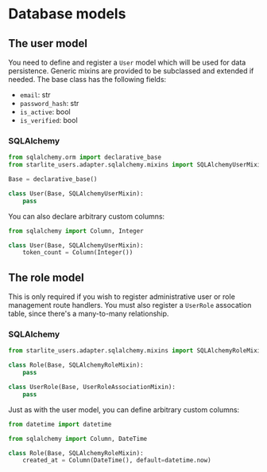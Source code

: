 # Database models

## The user model

You need to define and register a `User` model which will be used for data persistence. Generic mixins are provided to be subclassed and extended if needed. The base class has the following fields:

* `email`: str
* `password_hash`: str
* `is_active`: bool
* `is_verified`: bool

### SQLAlchemy

```python
from sqlalchemy.orm import declarative_base
from starlite_users.adapter.sqlalchemy.mixins import SQLAlchemyUserMixin

Base = declarative_base()

class User(Base, SQLAlchemyUserMixin):
    pass
```

You can also declare arbitrary custom columns:
```python
from sqlalchemy import Column, Integer

class User(Base, SQLAlchemyUserMixin):
    token_count = Column(Integer())
```

## The role model

This is only required if you wish to register administrative user or role management route handlers. You must also register a `UserRole` assocation table, since there's a many-to-many relationship.

### SQLAlchemy

```python
from starlite_users.adapter.sqlalchemy.mixins import SQLAlchemyRoleMixin, UserRoleAssociationMixin

class Role(Base, SQLAlchemyRoleMixin):
    pass

class UserRole(Base, UserRoleAssociationMixin):
    pass
```

Just as with the user model, you can define arbitrary custom columns:
```python
from datetime import datetime

from sqlalchemy import Column, DateTime

class Role(Base, SQLAlchemyRoleMixin):
    created_at = Column(DateTime(), default=datetime.now)
```
